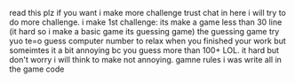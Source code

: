 read this plz
if you want i make more challenge trust chat in here i will try to do more challenge.
i make 1st challenge:
	its make a game less than 30 line (it hard so i make a basic game its guessing game)
the guessing game try yuo te=o guess computer number to relax when you finished your work but someimtes it a bit annoying bc you guess more than 100+ LOL.
it hard but don't worry i will think to make not annoying.
gamne rules i was write all in the game code
